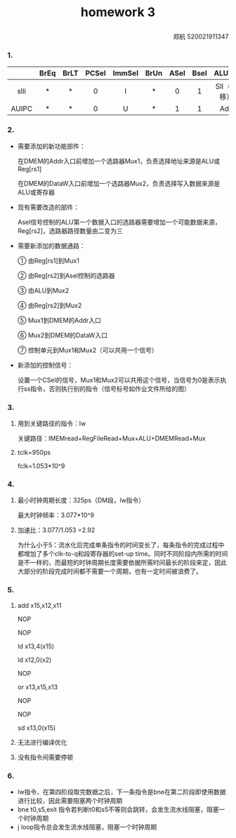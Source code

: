 # <p align="center">homework 3</p>

<p align="right">郑航 520021911347</p>



### 1.

|       | BrEq | BrLT | PCSel | ImmSel | BrUn | ASel | Bsel |   ALUSel    | MemRW | RegWen | WBSel |
| :---: | :--: | :--: | :---: | :----: | :--: | :--: | :--: | :---------: | :---: | :----: | :---: |
| slli  |  *   |  *   |   0   |   I    |  *   |  0   |  1   | Sll（左移） |   0   |   1    |   1   |
| AUIPC |  *   |  *   |   0   |   U    |  *   |  1   |  1   |     Add     |   0   |   1    |   1   |



### 2.

+ 需要添加的新功能部件：

  在DMEM的Addr入口前增加一个选路器Mux1，负责选择地址来源是ALU或Reg[rs1]

  在DMEM的DataW入口前增加一个选路器Mux2，负责选择写入数据来源是ALU或寄存器

+ 现有需要改造的部件：

  Asel信号控制的ALU第一个数据入口的选路器需要增加一个可能数据来源，Reg[rs2]，选路器路径数量由二变为三

+ 需要新添加的数据通路：

  ① 由Reg[rs1]到Mux1

  ② 由Reg[rs2]到Asel控制的选路器

  ③ 由ALU到Mux2

  ④ 由Reg[rs2]到Mux2

  ⑤ Mux1到DMEM的Addr入口

  ⑥ Mux2到DMEM的DataW入口

  ⑦ 控制单元到Mux1和Mux2（可以共用一个信号）

+ 新添加的控制信号：

  设置一个CSel的信号，Mux1和Mux2可以共用这个信号，当信号为0是表示执行ss指令，否则执行别的指令（信号标号如作业文件所给的图）



### 3.

1. 用到关键路径的指令：lw

   关键路径：IMEMread+RegFileRead+Mux+ALU+DMEMRead+Mux

2. tclk=950ps

   fclk=1.053*10^9



### 4.

1. 最小时钟周期长度：325ps（DM段，lw指令）

   最大时钟频率：3.077*10^9

2. 加速比：3.077/1.053 =2.92

   为什么小于5：流水化后完成单条指令的时间变长了，每条指令的完成过程中都增加了多个clk-to-q和段寄存器的set-up time。同时不同阶段内所需的时间是不一样的，而最短的时钟周期长度需要依据所需时间最长的阶段来定，因此大部分的阶段完成时间都不需要一个周期，也有一定时间被浪费了。



### 5.

1. add x15,x12,x11

   NOP

   NOP

   ld x13,4(x15)

   ld x12,0(x2)

   NOP

   or x13,x15,x13

   NOP

   NOP

   sd x13,0(x15)

2. 无法进行编译优化
3. 没有指令间需要停顿



### 6.

+ lw指令，在第四阶段取完数据之后，下一条指令是bne在第二阶段即使用数据进行比较，因此需要阻塞两个时钟周期
+ bne t0,s5,exit 指令若判断t0和s5不等则会跳转，会发生流水线阻塞，阻塞一个时钟周期
+ j loop指令总会发生流水线阻塞，阻塞一个时钟周期